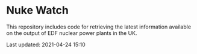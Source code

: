 # Nuke Watch

This repository includes code for retrieving the latest information available on the output of EDF nuclear power plants in the UK.

Last updated: 2021-04-24 15:10